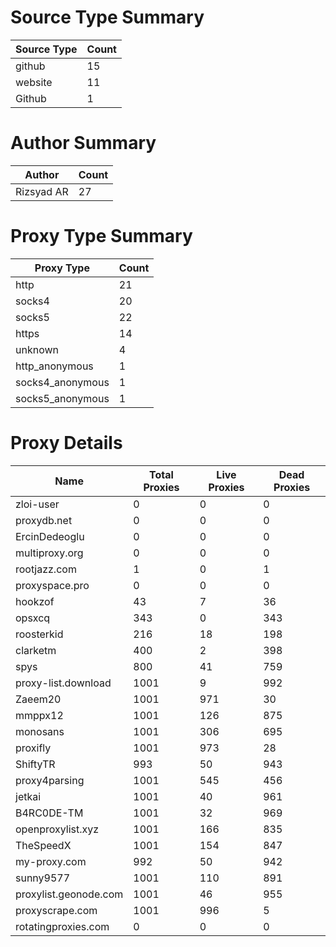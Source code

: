 # Source Type Summary

| Source Type | Count |
|-------------|-------|
| github | 15 |
| website | 11 |
| Github | 1 |


# Author Summary

| Author | Count |
|--------|-------|
| Rizsyad AR | 27 |


# Proxy Type Summary

| Proxy Type | Count |
|------------|-------|
| http | 21 |
| socks4 | 20 |
| socks5 | 22 |
| https | 14 |
| unknown | 4 |
| http_anonymous | 1 |
| socks4_anonymous | 1 |
| socks5_anonymous | 1 |


# Proxy Details

| Name | Total Proxies | Live Proxies | Dead Proxies |
|------|---------------|--------------|---------------|
| zloi-user | 0 | 0 | 0 |
| proxydb.net | 0 | 0 | 0 |
| ErcinDedeoglu | 0 | 0 | 0 |
| multiproxy.org | 0 | 0 | 0 |
| rootjazz.com | 1 | 0 | 1 |
| proxyspace.pro | 0 | 0 | 0 |
| hookzof | 43 | 7 | 36 |
| opsxcq | 343 | 0 | 343 |
| roosterkid | 216 | 18 | 198 |
| clarketm | 400 | 2 | 398 |
| spys | 800 | 41 | 759 |
| proxy-list.download | 1001 | 9 | 992 |
| Zaeem20 | 1001 | 971 | 30 |
| mmppx12 | 1001 | 126 | 875 |
| monosans | 1001 | 306 | 695 |
| proxifly | 1001 | 973 | 28 |
| ShiftyTR | 993 | 50 | 943 |
| proxy4parsing | 1001 | 545 | 456 |
| jetkai | 1001 | 40 | 961 |
| B4RC0DE-TM | 1001 | 32 | 969 |
| openproxylist.xyz | 1001 | 166 | 835 |
| TheSpeedX | 1001 | 154 | 847 |
| my-proxy.com | 992 | 50 | 942 |
| sunny9577 | 1001 | 110 | 891 |
| proxylist.geonode.com | 1001 | 46 | 955 |
| proxyscrape.com | 1001 | 996 | 5 |
| rotatingproxies.com | 0 | 0 | 0 |

